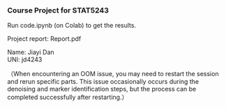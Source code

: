 ### Course Project for STAT5243

Run code.ipynb (on Colab) to get the results.

Project report: Report.pdf

Name: Jiayi Dan   
UNI: jd4243

（When encountering an OOM issue, you may need to restart the session and rerun specific parts. This issue occasionally occurs during the denoising and marker identification steps, but the process can be completed successfully after restarting.）


